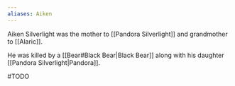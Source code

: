 ```yaml
---
aliases: Aiken
---
```

Aiken Silverlight was the mother to [[Pandora Silverlight]] and grandmother to [[Alaric]].

He was killed by a [[Bear#Black Bear|Black Bear]] along with his daughter [[Pandora Silverlight|Pandora]].

#TODO